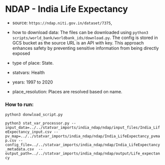 # NDAP - India Life Expectancy

- source: `https://ndap.niti.gov.in/dataset/7375`, 

- how to download data: The files can be downloaded using `python3 scripts/world_bank/worldbank_ids/download.py`.
                        The config is stored in GCS bucket as the source URL is an API with key.
                        This approach enhances safety by preventing sensitive information from being directly exposed 

- type of place: State.

- statvars: Health

- years: 1997 to 2020

- place_resolution: Places are resolved based on name.

### How to run:

`python3 donwload_script.py`

`python3 stat_var_processor.py --input_data=../../statvar_imports/india_ndap/ndap/input_files/India_LifeExpectancy_input.csv --pv_map=../../statvar_imports/india_ndap/ndap/India_LifeExpectancy_pvmap.csv --config_file=../../statvar_imports/india_ndap/ndap/India_LifeExpectancy_metadata.csv  --output_path=../../statvar_imports/india_ndap/ndap/output/Life_expectancy`
